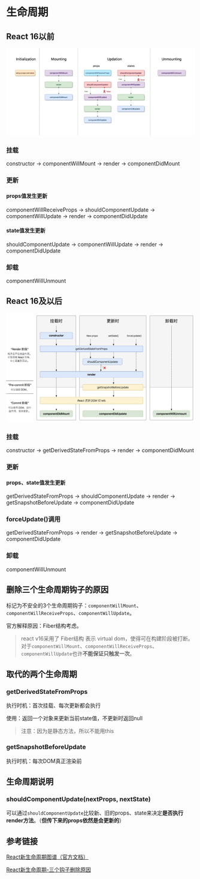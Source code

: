 # 生命周期

## React 16以前
![alt](./img/img-1.png)

### 挂载
constructor -> componentWillMount -> render -> componentDidMount

### 更新
#### props值发生更新
componentWillReceiveProps -> shouldComponentUpdate -> componentWillUpdate -> render -> componentDidUpdate

#### state值发生更新
shouldComponentUpdate -> componentWillUpdate -> render -> componentDidUpdate

### 卸载
componentWillUnmount


## React 16及以后
![alt](./img/img-2.png)

### 挂载
constructor -> getDerivedStateFromProps -> render -> componentDidMount

### 更新
#### props、state值发生更新
getDerivedStateFromProps -> shouldComponentUpdate -> render -> getSnapshotBeforeUpdate -> componentDidUpdate

### forceUpdate()调用
getDerivedStateFromProps -> render -> getSnapshotBeforeUpdate -> componentDidUpdate

### 卸载
componentWillUnmount

## 删除三个生命周期钩子的原因
标记为不安全的3个生命周期钩子：`componentWillMount`、`componentWillReceiveProps`、`componentWillUpdate`。

官方解释原因：Fiber结构考虑。
> react v16采用了 Fiber结构 表示 virtual dom，使得可在构建阶段被打断。对于`componentWillMount`、`componentWillReceiveProps`、`componentWillUpdate`也许**不能保证只触发一次**。


## 取代的两个生命周期
### getDerivedStateFromProps
执行时机：首次挂载、每次更新都会执行

使用：返回一个对象来更新当前state值，不更新时返回null

> 注意：因为是静态方法，所以不能用this

### getSnapshotBeforeUpdate
执行时机：每次DOM真正渲染前

## 生命周期说明
### shouldComponentUpdate(nextProps, nextState)
可以通过`shouldComponentUpdate`比较新、旧的props、state来决定**是否执行render方法**。（**但传下来的props依然是会更新的**）



## 参考链接
[React新生命周期图谱（官方文档）](http://projects.wojtekmaj.pl/react-lifecycle-methods-diagram/)

[React新生命周期-三个钩子删除原因](https://blog.csdn.net/zhangwx6/article/details/81667631)